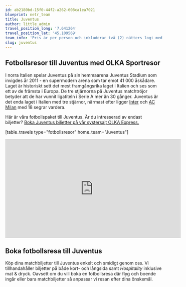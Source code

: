 ```yaml
---
id: ab2180bd-15f0-44f2-a262-608ca1ea7021
blueprint: netr_team
title: Juventus
author: little_admin
travel_position_long: '7.641264'
travel_position_lat: '45.109569'
team_info: 'Pris är per person och inkluderar två (2) nätters logi med del i dubbelrum på 3*** hotell i Turin, frukost på hotellet samt matchbiljett på arenans kortsida. OBS! Priset som också inkluderar flyg är ett frånpris.'
slug: juventus
---
```

<h2>Fotbollsresor till Juventus med OLKA Sportresor</h2>
<p>I norra Italien spelar Juventus på sin hemmaarena Juventus Stadium som invigdes år 2011 - en supermodern arena som tar emot 41 000 åskådare. Laget är historiskt sett det mest framgångsrika laget i Italien och ses som ett av de främsta i Europa. De tre stjärnorna på Juventus matchtröjor betyder att de har vunnit ligatiteln i Serie A mer än 30 gånger. Juventus är det enda laget i Italien med tre stjärnor, närmast efter ligger <a href="https://olka.se/fotbollsresor/serie-a/milano/inter/">Inter</a> och <a href="https://olka.se/fotbollsresor/serie-a/milano/ac-milan/">AC Milan</a> med 18 segrar vardera.</p>
<p>Här är våra fotbollspaket till Juventus. Är du intresserad av endast biljetter? <a href="https://www.olkaexpress.se/fotbollsbiljetter/serie-a-italien/turin/juventus">Boka Juventus biljetter på vår systersajt OLKA Express.</a></p>
<p>[table_travels type="fotbollsresor" home_team="Juventus"]</p>
<p><iframe src="https://www.youtube.com/embed/RSr3KwWrJ38" width="560" height="315" frameborder="0" allowfullscreen="allowfullscreen"></iframe></p>
<h2>Boka fotbollsresa till Juventus</h2>
<p>Köp dina matchbiljetter till Juventus enkelt och smidigt genom oss. Vi tillhandahåller biljetter på både kort- och långsida samt <em>Hospitality</em> inklusive mat &amp; dryck. Oavsett om du vill boka en fotbollsresa där flyg och boende ingår eller bara matchbiljetter så anpassar vi resan efter dina önskemål.</p>
